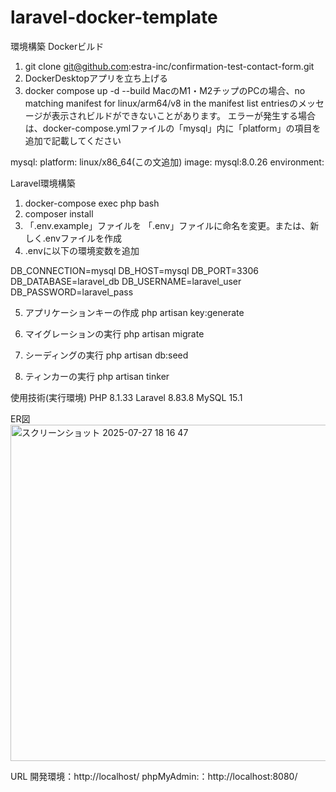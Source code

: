 # laravel-docker-template

環境構築
Dockerビルド

1. git clone git@github.com:estra-inc/confirmation-test-contact-form.git
2. DockerDesktopアプリを立ち上げる
3. docker compose up -d --build
MacのM1・M2チップのPCの場合、no matching manifest for linux/arm64/v8 in the manifest list entriesのメッセージが表示されビルドができないことがあります。 エラーが発生する場合は、docker-compose.ymlファイルの「mysql」内に「platform」の項目を追加で記載してください

mysql:
    platform: linux/x86_64(この文追加)
    image: mysql:8.0.26
    environment:


Laravel環境構築

1. docker-compose exec php bash
2. composer install
3. 「.env.example」ファイルを 「.env」ファイルに命名を変更。または、新しく.envファイルを作成
4. .envに以下の環境変数を追加

DB_CONNECTION=mysql
DB_HOST=mysql
DB_PORT=3306
DB_DATABASE=laravel_db
DB_USERNAME=laravel_user
DB_PASSWORD=laravel_pass

5. アプリケーションキーの作成
php artisan key:generate

6. マイグレーションの実行
php artisan migrate

7. シーディングの実行
php artisan db:seed

8. ティンカーの実行
php artisan tinker

使用技術(実行環境)
PHP 8.1.33
Laravel 8.83.8
MySQL 15.1

ER図
<img width="552" height="538" alt="スクリーンショット 2025-07-27 18 16 47" src="https://github.com/user-attachments/assets/6e65543a-9606-42dd-9a8c-8b5ffbcb0e28" />



URL
開発環境：http://localhost/
phpMyAdmin:：http://localhost:8080/
